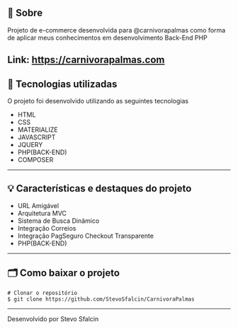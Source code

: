 ## 🔖 Sobre

Projeto de e-commerce desenvolvida para @carnivorapalmas como forma de aplicar meus conhecimentos em desenvolvimento Back-End PHP 

Link: https://carnivorapalmas.com
---

## 🚀 Tecnologias utilizadas

O projeto foi desenvolvido utilizando as seguintes tecnologias

- HTML
- CSS
- MATERIALIZE
- JAVASCRIPT
- JQUERY
- PHP(BACK-END)
- COMPOSER

---

## 💡 Características e destaques do projeto

- URL Amigável
- Arquitetura MVC
- Sistema de Busca Dinâmico
- Integração Correios 
- Integração PagSeguro Checkout Transparente
- PHP(BACK-END)

---

## 🗂 Como baixar o projeto

    # Clonar o repositório
    $ git clone https://github.com/StevoSfalcin/CarnivoraPalmas

---

Desenvolvido por Stevo Sfalcin